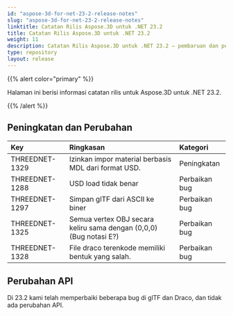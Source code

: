 ```yaml
---
id: "aspose-3d-for-net-23-2-release-notes"
slug: "aspose-3d-for-net-23-2-release-notes"
linktitle: Catatan Rilis Aspose.3D untuk .NET 23.2
title: Catatan Rilis Aspose.3D untuk .NET 23.2
weight: 11
description: Catatan Rilis Aspose.3D untuk .NET 23.2 – pembaruan dan perbaikan terbaru.
type: repository
layout: release
---
```


{{% alert color="primary" %}}

Halaman ini berisi informasi catatan rilis untuk Aspose.3D untuk .NET 23.2.

{{% /alert %}}
## **Peningkatan dan Perubahan**

|**Key**|**Ringkasan**|**Kategori**|
| :- | :- | :- |
| THREEDNET-1329 | Izinkan impor material berbasis MDL dari format USD. | Peningkatan |
| THREEDNET-1288 | USD load tidak benar | Perbaikan bug |
| THREEDNET-1297 | Simpan glTF dari ASCII ke biner | Perbaikan bug |
| THREEDNET-1325 | Semua vertex OBJ secara keliru sama dengan (0,0,0) (Bug notasi E?) | Perbaikan bug |
| THREEDNET-1328 | File draco terenkode memiliki bentuk yang salah. | Perbaikan bug |

## Perubahan API ##

Di 23.2 kami telah memperbaiki beberapa bug di glTF dan Draco, dan tidak ada perubahan API.